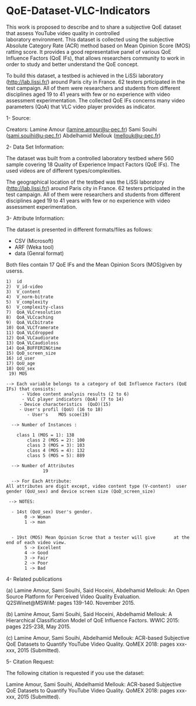 # QoE-Dataset-VLC-Indicators

This work is proposed to describe and to share a subjective  QoE  dataset  that  assess  YouTube  video  quality in  controlled  
laboratory environment.  This  dataset  is collected  using  the  subjective  Absolute  Category  Rate  (ACR) method based
on Mean Opinion Score (MOS) ratting score. It provides a good representative panel of various QoE Influence Factors (QoE IFs), 
that allows researchers community to  work in  order to  study  and  better understand  the QoE concept.

To build this dataset, a testbed is achieved in the LiSSi laboratory (http://lab.lissi.fr/) around Paris city in France. 62 
testers prticipated in the test campaign. All of them were researchers and students from different disciplines aged 19 to 41 
years  with  few  or  no  experience  with video assessment experimentation. The collected QoE IFs concerns many video 
parameters (QoA) that VLC video player provides as indicator.


1- Source:

Creators: 
Lamine Amour (lamine.amour@u-pec.fr) 
Sami Souihi (sami.souihi@u-pec.fr)
Abdelhamid Mellouk (mellouk@u-pec.fr)

2- Data Set Information:

The dataset was built from a controlled laboratory testbed where 560 sample covering 18 Quality of Experience Impact Factors (QoE IFs). The used videos are of different types/complexities. 

The geographical location of the testbed was the LiSSi laboratory (http://lab.lissi.fr/) around Paris city in France. 62 testers prticipated in the test campaign. All of them were researchers and students from different disciplines aged 19 to 41 years  with  few  or  no  experience  with video assessment experimentation.  

3- Attribute Information:

The dataset is presented in different formats/files as follows: 
- CSV (Microsoft)
- ARF (Weka tool)
- data (Genral format)

Both files contain 17 QoE IFs and the Mean Opinion Scors (MOS)given by userss. 

 	1)  id
	2)  V_id-video
	3)  V_content
	4)  V_norm-bitrate
	5)  V_complexity
	6)  V_complexity-class
	7)  QoA_VLCresolution
	8)  QoA_VLCcaching
 	9)  QoA_VLCbitrate
	10) QoA_VLCframerate  
 	11) QoA_VLCdropped
	12) QoA_VLCaudiorate
 	13) QoA_VLCaudioloss
 	14) QoA_BUFFERINGtime
	15) QoD_screen_size
	16) id_user
	17) QoU_age
 	18) QoU_sex
     19) MOS
	
	--> Each variable belongs to a category of QoE Influence Factors (QoE IFs) that consists:
	      - Video content analysis results (2 to 6)
	      - VLC player indicators (QoA) (7 to 14)
		 - Device characteristics  (QoD)(15)
		 - User's profil (QoU) (16 to 18)	
            - User's 	MOS scoe(19)		  
             
      --> Number of Instances : 

      	class 1 (MOS = 1): 138  
		    class 2 (MOS = 2): 100
		    class 3 (MOS = 3): 103
	    	class 4 (MOS = 4): 132
		    class 5 (MOS = 5): 889

      --> Number of Attributes 
 	 		      19

      --> For Each Attribute:
	All attributes are digit except, video content type (V-content)  user gender (QoU_sex) and device screen size (QoD_screen_size)

	 --> NOTES: 
      
	  - 14st (QoU_sex) User's gender.
		   0 -> Woman
		   1 -> man
		  	  
	  
	  - 19st (MOS) Mean Opinion Scroe that a tester will give 		at the end of each video view.
		   5 -> Excellent
		   4 -> Good
		   3 -> Fair
		   2 -> Poor
		   1 -> Bad
	

4- Related publications

 (a)  Lamine Amour, Sami Souihi, Said Hoceini, Abdelhamid Mellouk: An Open Source Platform for Perceived Video Quality Evaluation. Q2SWinet@MSWiM: pages 139-140. November 2015. 
		
 (b)	Lamine Amour, Sami Souihi, Said Hoceini, Abdelhamid Mellouk: A Hierarchical Classification Model of QoE Influence Factors. WWIC 2015: pages 225-238, May 2015.

(c)	Lamine Amour, Sami Souihi, Abdelhamid Mellouk: ACR-based Subjective QoE Datasets to Quantify YouTube Video Quality. QoMEX 2018: pages xxx-xxx, 2015 (Submitted).



5- Citation Request:

The following citation is requested if you use the dataset: 

Lamine Amour, Sami Souihi, Abdelhamid Mellouk: ACR-based Subjective QoE Datasets to Quantify YouTube Video Quality. QoMEX 2018: pages xxx-xxx, 2015 (Submitted).


